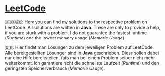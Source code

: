 # [LeetCode](https://leetcode.com/) 

🇺🇸/🇬🇧: Here you can find my solutions to the respective problem on LeetCode. All solutions are written in **Java**. These are only to provide a help, if you are stuck with a problem. I do not guarantee the fastest runtime (*Runtime*) and the lowest memory usage (*Memorie Usage*).

🇩🇪: Hier findet man Lösungen zu dem jeweiligen Problem auf LeetCode. Alle bereitgestellten Lösungen sind in **Java** geschrieben. Diese sollen dabei nur eine Hilfe bereitstellen, falls man bei einem Problem selber nicht mehr weiterkommt. Ich garantiere nicht die schnellste Laufzeit (*Runtime*) und den geringsten Speicherverbrauch (*Memorie Usage*).
